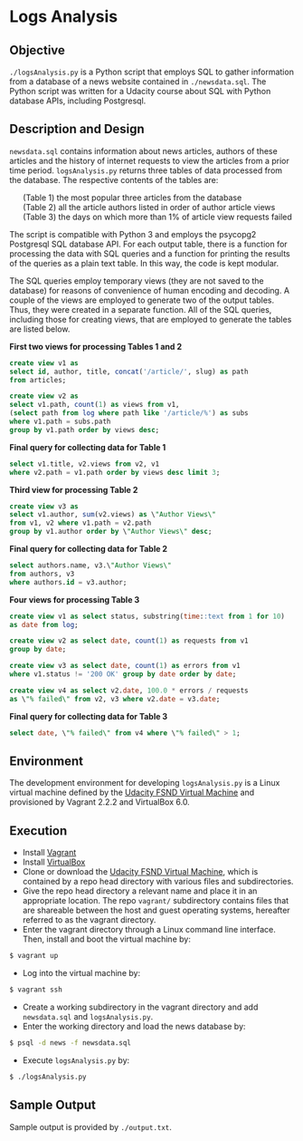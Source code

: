 # Logs Analysis

## Objective
`./logsAnalysis.py` is a Python script that employs SQL to gather information from a database of a news website contained in `./newsdata.sql`. The Python script was written for a Udacity course about SQL with Python database APIs, including Postgresql.

## Description and Design
`newsdata.sql` contains information about news articles, authors of these articles and the history of internet requests to view the articles from a prior time period. `logsAnalysis.py` returns three tables of data processed from the database. The respective contents of the tables are:
<ul>
(Table 1) the most popular three articles from the database<br>
(Table 2) all the article authors listed in order of author article views<br>
(Table 3) the days on which more than 1% of article view requests failed
</ul>

The script is compatible with Python 3 and employs the psycopg2 Postgresql SQL database API. For each output table, there is a function for processing the data with SQL queries and a function for printing the results of the queries as a plain text table. In this way, the code is kept modular.

The SQL queries employ temporary views (they are not saved to the database) for reasons of convenience of human encoding and decoding. A couple of the views are employed to generate two of the output tables. Thus, they were created in a separate function. All of the SQL queries, including those for creating views, that are employed to generate the tables are listed below.

**First two views for processing Tables 1 and 2**
```SQL
create view v1 as
select id, author, title, concat('/article/', slug) as path
from articles;
```
```SQL
create view v2 as
select v1.path, count(1) as views from v1,
(select path from log where path like '/article/%') as subs
where v1.path = subs.path
group by v1.path order by views desc;
```

**Final query for collecting data for Table 1**
```SQL
select v1.title, v2.views from v2, v1
where v2.path = v1.path order by views desc limit 3;
```

**Third view for processing Table 2**
```SQL
create view v3 as
select v1.author, sum(v2.views) as \"Author Views\"
from v1, v2 where v1.path = v2.path
group by v1.author order by \"Author Views\" desc;
```

**Final query for collecting data for Table 2**
```SQL
select authors.name, v3.\"Author Views\"
from authors, v3
where authors.id = v3.author;
```

**Four views for processing Table 3**
```SQL
create view v1 as select status, substring(time::text from 1 for 10)
as date from log;
```
```SQL
create view v2 as select date, count(1) as requests from v1
group by date;
```
```SQL
create view v3 as select date, count(1) as errors from v1
where v1.status != '200 OK' group by date order by date;
```
```SQL
create view v4 as select v2.date, 100.0 * errors / requests
as \"% failed\" from v2, v3 where v2.date = v3.date;
```

**Final query for collecting data for Table 3**
```SQL
select date, \"% failed\" from v4 where \"% failed\" > 1;
```

## Environment
The development environment for developing `logsAnalysis.py` is a Linux virtual machine defined by the [Udacity FSND Virtual Machine][1] and provisioned by Vagrant 2.2.2 and VirtualBox 6.0.

## Execution
* Install [Vagrant](https://www.vagrantup.com/)
* Install [VirtualBox](https://www.virtualbox.org/)
* Clone or download the [Udacity FSND Virtual Machine][1], which is contained by a repo head directory with various files and subdirectories.
* Give the repo head directory a relevant name and place it in an appropriate location. The repo `vagrant/` subdirectory contains files that are shareable between the host and guest operating systems, hereafter referred to as the vagrant directory.
* Enter the vagrant directory through a Linux command line interface. Then, install and boot the virtual machine by:
```bash
$ vagrant up
```
* Log into the virtual machine by:
```bash
$ vagrant ssh
```
* Create a working subdirectory in the vagrant directory and add `newsdata.sql` and `logsAnalysis.py`.
* Enter the working directory and load the news database by:
```bash
$ psql -d news -f newsdata.sql
```
* Execute `logsAnalysis.py` by:
```bash
$ ./logsAnalysis.py
```

## Sample Output
Sample output is provided by `./output.txt`.

[1]: https://github.com/udacity/fullstack-nanodegree-vm
